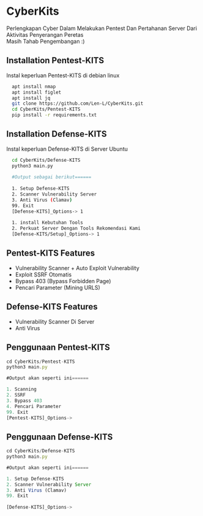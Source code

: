 # CyberKits
Perlengkapan Cyber Dalam Melakukan Pentest Dan Pertahanan Server Dari Aktivitas Penyerangan Peretas<br>
Masih Tahab Pengembangan :)
<br>
## Installation Pentest-KITS
Instal keperluan Pentest-KITS di debian linux
```bash
  apt install nmap 
  apt install figlet
  apt install jq
  git clone https://github.com/Len-L/CyberKits.git
  cd CyberKits/Pentest-KITS 
  pip install -r requirements.txt
```    
## Installation Defense-KITS
Instal keperluan Defense-KITS di Server Ubuntu
```bash
  cd CyberKits/Defense-KITS
  python3 main.py
  
  #Output sebagai berikut======
  
  1. Setup Defense-KITS 
  2. Scanner Vulnerability Server
  3. Anti Virus (Clamav) 
  99. Exit
  [Defense-KITS]_Options-> 1
 
  1. install Kebutuhan Tools
  2. Perkuat Server Dengan Tools Rekomendasi Kami
  [Defense-KITS/Setup]_Options-> 1
```    

## Pentest-KITS Features 
- Vulnerability Scanner + Auto Exploit Vulnerability 
- Exploit SSRF Otomatis
- Bypass 403 (Bypass Forbidden Page)
- Pencari Parameter (Mining URLS)

## Defense-KITS Features 
- Vulnerability Scanner Di Server
- Anti Virus

## Penggunaan Pentest-KITS
```javascript
cd CyberKits/Pentest-KITS
python3 main.py

#Output akan seperti ini======

1. Scanning
2. SSRF
3. Bypass 403
4. Pencari Parameter
99. Exit
[Pentest-KITS]_Options->
```

## Penggunaan Defense-KITS
```javascript
cd CyberKits/Defense-KITS
python3 main.py

#Output akan seperti ini======

1. Setup Defense-KITS 
2. Scanner Vulnerability Server
3. Anti Virus (Clamav) 
99. Exit
 
[Defense-KITS]_Options-> 

```



